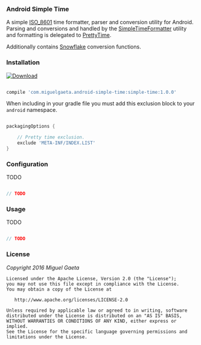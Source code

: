 ### Android Simple Time

A simple [ISO_8601](https://en.wikipedia.org/wiki/ISO_8601) time formatter, parser and conversion utility for Android.  Parsing and conversions and handled by the [SimpleTimeFormatter](http://developer.android.com/reference/java/text/SimpleDateFormat.html) utility and formatting is delegated to [PrettyTime](http://www.ocpsoft.org/prettytime/).

Additionally contains [Snowflake](https://github.com/twitter/snowflake) conversion functions.

### Installation

[![Download](https://api.bintray.com/packages/mrkcsc/maven/com.miguelgaeta.simple-time/images/download.svg)](https://bintray.com/mrkcsc/maven/com.miguelgaeta.simple-time/_latestVersion)

```groovy

compile 'com.miguelgaeta.android-simple-time:simple-time:1.0.0'

```

When including in your gradle file you must add this exclusion block to your `android` namespace.

```groovy

packagingOptions {

    // Pretty time exclusion.
    exclude 'META-INF/INDEX.LIST'
}

```

### Configuration

TODO

```java

// TODO

```

### Usage

TODO

```java

// TODO

```

### License

*Copyright 2016 Miguel Gaeta*

    Licensed under the Apache License, Version 2.0 (the "License");
    you may not use this file except in compliance with the License.
    You may obtain a copy of the License at

       http://www.apache.org/licenses/LICENSE-2.0

    Unless required by applicable law or agreed to in writing, software
    distributed under the License is distributed on an "AS IS" BASIS,
    WITHOUT WARRANTIES OR CONDITIONS OF ANY KIND, either express or implied.
    See the License for the specific language governing permissions and
    limitations under the License.

